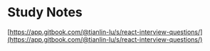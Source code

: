 # Study Notes

[https://app.gitbook.com/@tianlin-lu/s/react-interview-questions/](https://app.gitbook.com/@tianlin-lu/s/react-interview-questions/)

